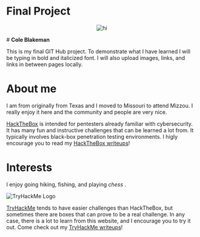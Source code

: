 # Final Project
<p align="center">
<img src="images/0xd4y-logo-gray-small.png" alt="hi" class="inline"/>
</p>
# <b> Cole Blakeman </b>

This is my final GIT Hub project. To demonstrate what I have learned I will be typing in bold and italicized font. I will also upload images, links, and links in between pages locally.

# About me

I am from originally from Texas and I moved to Missouri to attend Mizzou. I really enjoy it here and the community and people are very nice. 

<a href="https://hackthebox.eu">HackTheBox</a> is intended for pentesters already familiar with cybersecurity. It has many fun and instructive challenges that can be learned a lot from. It typically involves black-box penetration testing environments. I higly encourage you to read my <a href="https://0xd4y.github.io/Writeups/HackTheBox">HackTheBox writeups</a>!

# Interests

I enjoy going hiking, fishing, and playing <i> chess </i>. 

![TryHackMe Logo](images/TryHackMe-Logo.png#center)

<a href="https://tryhackme.com">TryHackMe</a> tends to have easier challenges than HackTheBox, but sometimes there are boxes that can prove to be a real challenge. In any case, there is a lot to learn from this website, and I encourage you to try it out. Come check out my <a href="https://0xd4y.github.io/Writeups/TryHackMe">TryHackMe writeups</a>!
